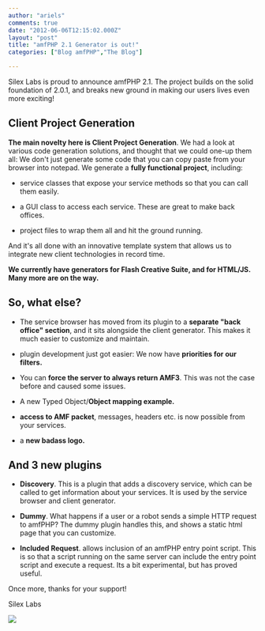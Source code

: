 ```yaml
---
author: "ariels"
comments: true
date: "2012-06-06T12:15:02.000Z"
layout: "post"
title: "amfPHP 2.1 Generator is out!"
categories: ["Blog amfPHP","The Blog"]

---
```

Silex Labs is proud to announce amfPHP 2.1. The project builds on the solid foundation of 2.0.1, and breaks new ground in making our users lives even more exciting!


## **Client Project Generation**


**The main novelty here is Client Project Generation**. We had a look at various code generation solutions, and thought that we could one-up them all: We don't just generate some code that you can copy paste from your browser into notepad. We generate a **fully functional project**, including:




  * service classes that expose your service methods so that you can call them easily.


  * a GUI class to access each service. These are great to make back offices.


  * project files to wrap them all and hit the ground running.


And it's all done with an innovative template system that allows us to integrate new client technologies in record time.

**We currently have generators for Flash Creative Suite, and for HTML/JS. Many more are on the way.**


## So, what else?


<!-- more -->




  * The service browser has moved from its plugin to a **separate "back office" section**, and it sits alongside the client generator. This makes it much easier to customize and maintain.


  * plugin development just got easier: We now have **priorities for our filters.**


  * You can **force the server to always return AMF3**. This was not the case before and caused some issues.


  * A new Typed Object/**Object mapping example.**


  * **access to AMF packet**, messages, headers etc. is now possible from your services.


  * a **new badass logo.**




## And 3 new plugins






  * **Discovery**. This is a plugin that adds a discovery service, which can be called to get information about your services. It is used by the service browser and client generator.


  * **Dummy**. What happens if a user or a robot sends a simple HTTP request to amfPHP? The dummy plugin handles this, and shows a static html page that you can customize.


  * **Included Request**. allows inclusion of an amfPHP entry point script. This is so that a script running on the same server can include the entry point script and execute a request. Its a bit experimental, but has proved useful.


Once more, thanks for your support!

Silex Labs

[![](https://www.silexlabs.org/wp-content/uploads/2012/06/Amf-render-0291-677x451.png)](https://www.silexlabs.org/132935/the-blog/amfphp-2-1-generator-is-out/attachment/amf-render-029/)



